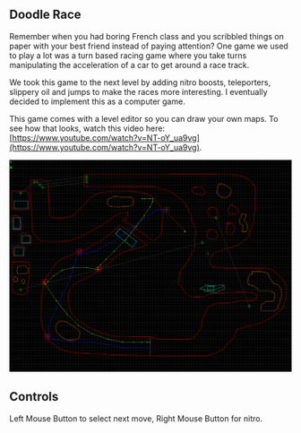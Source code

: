 Doodle Race
-----------

Remember when you had boring French class and  you  scribbled  things on paper
with your  best friend instead of paying attention? One game we used to play a
lot was a  turn  based  racing  game  where  you  take  turns manipulating the
acceleration of a car to get around a race track.

We took this  game  to  the  next  level  by adding nitro boosts, teleporters,
slippery  oil  and  jumps  to  make  the  races more interesting. I eventually
decided to implement this as a computer game.

This game  comes with a level editor so you can draw your own maps. To see how
that          looks,         watch          this          video          here:
[https://www.youtube.com/watch?v=NT-oY_ua9vg](https://www.youtube.com/watch?v=NT-oY_ua9vg).

![](screenshots/doodlerace_crashtest.png)

Controls
--------

Left Mouse Button to select next move, Right Mouse Button for nitro.

